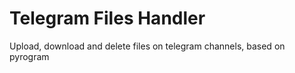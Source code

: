 # Telegram Files Handler

Upload, download and delete files on telegram channels, based on pyrogram
